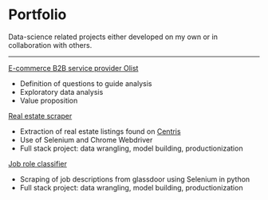 # Portfolio
Data-science related projects either developed on my own or in collaboration with others.
___

[E-commerce B2B service provider Olist](https://github.com/Jahnic/Portfolio/tree/master/Olist)
* Definition of questions to guide analysis
* Exploratory data analysis
* Value proposition


[Real estate scraper](https://github.com/Jahnic/Portfolio/tree/master/RealEstate)
* Extraction of real estate listings found on [Centris](https://www.centris.ca/)
* Use of Selenium and Chrome Webdriver
* Full stack project: data wrangling, model building, productionization 

[Job role classifier](https://github.com/Jahnic/Portfolio/tree/master/JobRoleClassifier)
* Scraping of job descriptions from glassdoor using Selenium in python
* Full stack project: data wrangling, model building, productionization 
